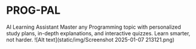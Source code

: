 # PROG-PAL
AI Learning Assistant Master any Programming topic with personalized study plans, in-depth explanations, and interactive quizzes. Learn smarter, not harder.
![Alt text](static/img/Screenshot 2025-01-07 213121.png)
